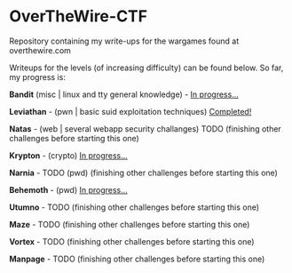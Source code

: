 # OverTheWire-CTF

Repository containing my write-ups for the wargames found at overthewire.com

Writeups for the levels (of increasing difficulty) can be found below. So far, my progress is:

**Bandit** (misc | linux and tty general knowledge) - [In progress...](https://github.com/DjentMachine/OverTheWire-CTF/tree/main/Bandit)

**Leviathan** - (pwn | basic suid exploitation techniques) [Completed!](https://github.com/DjentMachine/OverTheWire-CTF/tree/main/Leviathan)

**Natas** - (web | several webapp security challanges) TODO (finishing other challenges before starting this one)

**Krypton** - (crypto) [In progress...](https://github.com/DjentMachine/OverTheWire-CTF/tree/main/Krypton) 

**Narnia** - TODO (pwd) (finishing other challenges before starting this one)

**Behemoth** - (pwd) [In progress...](https://github.com/DjentMachine/OverTheWire-CTF/tree/main/Behemoth)

**Utumno** - TODO (finishing other challenges before starting this one)

**Maze** - TODO (finishing other challenges before starting this one)

**Vortex** - TODO (finishing other challenges before starting this one)

**Manpage** - TODO (finishing other challenges before starting this one)
